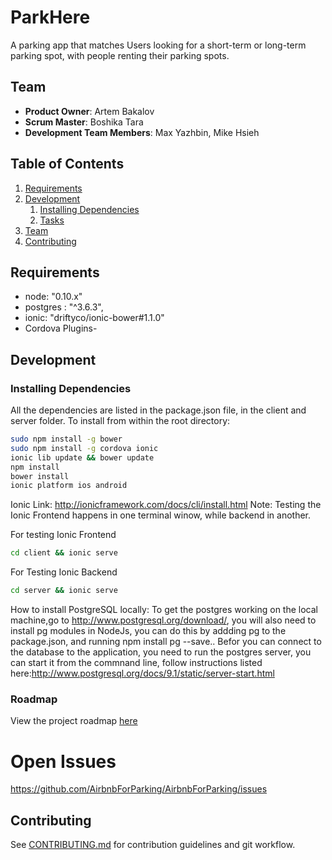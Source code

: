 # ParkHere
A parking app that matches Users looking for a short-term or long-term parking spot, with people renting their parking spots.

## Team

  - __Product Owner__: Artem Bakalov
  - __Scrum Master__: Boshika Tara
  - __Development Team Members__: Max Yazhbin, Mike Hsieh

## Table of Contents

1. [Requirements](#requirements)
1. [Development](#development)
    1. [Installing Dependencies](#installing-dependencies)
    1. [Tasks](#tasks)
1. [Team](#team)
1. [Contributing](#contributing)


## Requirements

- node: "0.10.x"
- postgres : "^3.6.3",
- ionic: "driftyco/ionic-bower#1.1.0"
- Cordova Plugins- 

## Development

### Installing Dependencies

All the dependencies are listed in the package.json file, in the client and server folder.
To install from within the root directory:

```sh
sudo npm install -g bower
sudo npm install -g cordova ionic
ionic lib update && bower update
npm install
bower install
ionic platform ios android
```
Ionic Link: http://ionicframework.com/docs/cli/install.html
Note: Testing the Ionic Frontend happens in one terminal winow, while backend in another.

For testing Ionic Frontend
```sh
cd client && ionic serve
```
For Testing Ionic Backend
```sh
cd server && ionic serve
```

How to install PostgreSQL locally: To get the postgres working on the local machine,go to http://www.postgresql.org/download/, you will also need to install pg modules in NodeJs, you can do this by addding pg to the package.json, and running npm install pg --save.. 
Befor you can connect to the database to the application, you need to run the postgres server, you can start it from the commnand line, follow instructions listed here:http://www.postgresql.org/docs/9.1/static/server-start.html


### Roadmap

View the project roadmap [here](LINK_TO_PROJECT_ISSUES)

# Open Issues

  https://github.com/AirbnbForParking/AirbnbForParking/issues


## Contributing

See [CONTRIBUTING.md](CONTRIBUTING.md) for contribution guidelines and git workflow.
